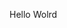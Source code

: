 Hello Wolrd






































































































































































































































































































































































































































































































































































































































































































































































































































































































































































































































































































































































































































































































































































































































































































































































































































































































































































































































































































































































































































































































































































































































































































































































































































































































































































































































































































































































































































































































































































































































































































































































































































































































































































































































































































